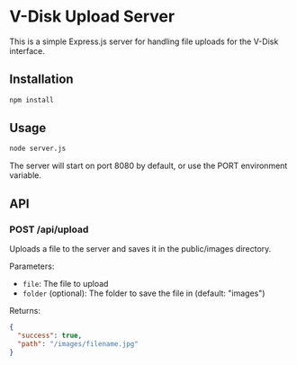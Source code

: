 # V-Disk Upload Server

This is a simple Express.js server for handling file uploads for the V-Disk interface.

## Installation

```bash
npm install
```

## Usage

```bash
node server.js
```

The server will start on port 8080 by default, or use the PORT environment variable.

## API

### POST /api/upload

Uploads a file to the server and saves it in the public/images directory.

Parameters:
- `file`: The file to upload
- `folder` (optional): The folder to save the file in (default: "images")

Returns:
```json
{
  "success": true,
  "path": "/images/filename.jpg"
}
```